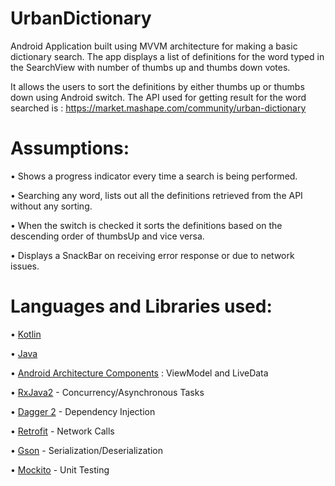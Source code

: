 # UrbanDictionary
Android Application built using MVVM architecture for making a basic dictionary search.
The app displays a list of definitions for the word typed in the SearchView with number of thumbs up and thumbs down votes.

It allows the users to sort the definitions by either thumbs up or thumbs down using Android switch. The API used for getting result for the word searched is : https://market.mashape.com/community/urban-dictionary

# Assumptions:
•	Shows a progress indicator every time a search is being performed.

•	Searching any word, lists out all the definitions retrieved from the API without any sorting.

•	When the switch is checked it sorts the definitions based on the descending order of thumbsUp and vice versa.

•	Displays a SnackBar on receiving error response or due to network issues.


# Languages and Libraries used:
•	[Kotlin](https://kotlinlang.org/)

•	[Java](https://site.mockito.org/)

•	[Android Architecture Components](https://developer.android.com/topic/libraries/architecture/index.html) : ViewModel and LiveData

•	[RxJava2](https://github.com/ReactiveX/RxJava/wiki/What's-different-in-2.0)  -  Concurrency/Asynchronous Tasks

•	[Dagger 2](https://github.com/google/dagger)  -  Dependency Injection

•	[Retrofit](https://square.github.io/retrofit/) -  Network Calls

•	[Gson](https://github.com/google/gson) -  Serialization/Deserialization 

•	[Mockito](https://site.mockito.org/) - Unit Testing
